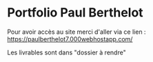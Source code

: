 # Portfolio Paul Berthelot

Pour avoir accès au site merci d'aller via ce lien : https://paulberthelot7.000webhostapp.com/

Les livrables sont dans "dossier à rendre"
